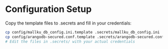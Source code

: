 # Configuration Setup

Copy the template files to .secrets and fill in your credentials:

```bash
cp config/mallku_db_config.ini.template .secrets/mallku_db_config.ini
cp config/arangodb-secured.conf.template .secrets/arangodb-secured.conf
# Edit the files in .secrets/ with your actual credentials
